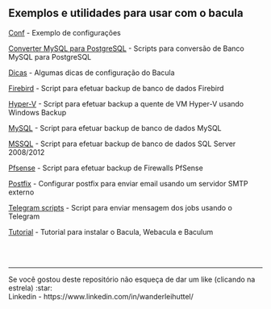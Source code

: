 ## Exemplos e utilidades para usar com o bacula

[Conf](/conf) - Exemplo de configurações

[Converter MySQL para PostgreSQL](/convert_mysql_to_postgresql) - Scripts para conversão de Banco MySQL para PostgreSQL

[Dicas](/dicas) - Algumas dicas de configuração do Bacula

[Firebird](/firebird) - Script para efetuar backup de banco de dados Firebird

[Hyper-V](/hyper-v) - Script para efetuar backup a quente de VM Hyper-V usando Windows Backup

[MySQL](/mysql) - Script para efetuar backup de banco de dados MySQL

[MSSQL](/mssql) - Script para efetuar backup de banco de dados SQL Server 2008/2012

[Pfsense](/pfsense) - Script para efetuar backup de Firewalls PfSense

[Postfix](/postfix) - Configurar postfix para enviar email usando um servidor SMTP externo

[Telegram scripts](/telegram) - Script para enviar mensagem dos jobs usando o Telegram

[Tutorial](/tutorial) - Tutorial para instalar o Bacula, Webacula e Baculum

<br/><br/>
<hr>
Se você gostou deste repositório não esqueça de dar um like (clicando na estrela) :star:
<br>
Linkedin - https://www.linkedin.com/in/wanderleihuttel/
